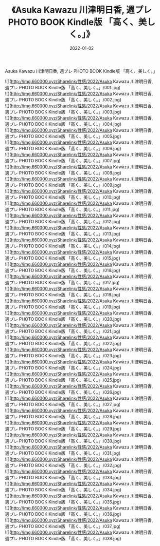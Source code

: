 ﻿---
layout: post
title:  《Asuka Kawazu 川津明日香, 週プレ PHOTO BOOK Kindle版 「高く、美しく。」》
date:   2022-01-02
img: http://img.660000.xyz/Sharelink/性感/2022/Asuka Kawazu 川津明日香, 週プレ PHOTO BOOK Kindle版 「高く、美しく。」/000.jpg
categories: [美女, 清纯, 唯美]
---

Asuka Kawazu 川津明日香, 週プレ PHOTO BOOK Kindle版 「高く、美しく。」

  ![](http://img.660000.xyz/Sharelink/性感/2022/Asuka Kawazu 川津明日香, 週プレ PHOTO BOOK Kindle版 「高く、美しく。」/001.jpg) <br> ![](http://img.660000.xyz/Sharelink/性感/2022/Asuka Kawazu 川津明日香, 週プレ PHOTO BOOK Kindle版 「高く、美しく。」/002.jpg) <br> ![](http://img.660000.xyz/Sharelink/性感/2022/Asuka Kawazu 川津明日香, 週プレ PHOTO BOOK Kindle版 「高く、美しく。」/003.jpg) <br> ![](http://img.660000.xyz/Sharelink/性感/2022/Asuka Kawazu 川津明日香, 週プレ PHOTO BOOK Kindle版 「高く、美しく。」/004.jpg) <br> ![](http://img.660000.xyz/Sharelink/性感/2022/Asuka Kawazu 川津明日香, 週プレ PHOTO BOOK Kindle版 「高く、美しく。」/005.jpg) <br> ![](http://img.660000.xyz/Sharelink/性感/2022/Asuka Kawazu 川津明日香, 週プレ PHOTO BOOK Kindle版 「高く、美しく。」/006.jpg) <br> ![](http://img.660000.xyz/Sharelink/性感/2022/Asuka Kawazu 川津明日香, 週プレ PHOTO BOOK Kindle版 「高く、美しく。」/007.jpg) <br> ![](http://img.660000.xyz/Sharelink/性感/2022/Asuka Kawazu 川津明日香, 週プレ PHOTO BOOK Kindle版 「高く、美しく。」/008.jpg) <br> ![](http://img.660000.xyz/Sharelink/性感/2022/Asuka Kawazu 川津明日香, 週プレ PHOTO BOOK Kindle版 「高く、美しく。」/009.jpg) <br> ![](http://img.660000.xyz/Sharelink/性感/2022/Asuka Kawazu 川津明日香, 週プレ PHOTO BOOK Kindle版 「高く、美しく。」/010.jpg) <br> ![](http://img.660000.xyz/Sharelink/性感/2022/Asuka Kawazu 川津明日香, 週プレ PHOTO BOOK Kindle版 「高く、美しく。」/011.jpg) <br> ![](http://img.660000.xyz/Sharelink/性感/2022/Asuka Kawazu 川津明日香, 週プレ PHOTO BOOK Kindle版 「高く、美しく。」/012.jpg) <br> ![](http://img.660000.xyz/Sharelink/性感/2022/Asuka Kawazu 川津明日香, 週プレ PHOTO BOOK Kindle版 「高く、美しく。」/013.jpg) <br> ![](http://img.660000.xyz/Sharelink/性感/2022/Asuka Kawazu 川津明日香, 週プレ PHOTO BOOK Kindle版 「高く、美しく。」/014.jpg) <br> ![](http://img.660000.xyz/Sharelink/性感/2022/Asuka Kawazu 川津明日香, 週プレ PHOTO BOOK Kindle版 「高く、美しく。」/015.jpg) <br> ![](http://img.660000.xyz/Sharelink/性感/2022/Asuka Kawazu 川津明日香, 週プレ PHOTO BOOK Kindle版 「高く、美しく。」/016.jpg) <br> ![](http://img.660000.xyz/Sharelink/性感/2022/Asuka Kawazu 川津明日香, 週プレ PHOTO BOOK Kindle版 「高く、美しく。」/017.jpg) <br> ![](http://img.660000.xyz/Sharelink/性感/2022/Asuka Kawazu 川津明日香, 週プレ PHOTO BOOK Kindle版 「高く、美しく。」/018.jpg) <br> ![](http://img.660000.xyz/Sharelink/性感/2022/Asuka Kawazu 川津明日香, 週プレ PHOTO BOOK Kindle版 「高く、美しく。」/019.jpg) <br> ![](http://img.660000.xyz/Sharelink/性感/2022/Asuka Kawazu 川津明日香, 週プレ PHOTO BOOK Kindle版 「高く、美しく。」/020.jpg) <br> ![](http://img.660000.xyz/Sharelink/性感/2022/Asuka Kawazu 川津明日香, 週プレ PHOTO BOOK Kindle版 「高く、美しく。」/021.jpg) <br> ![](http://img.660000.xyz/Sharelink/性感/2022/Asuka Kawazu 川津明日香, 週プレ PHOTO BOOK Kindle版 「高く、美しく。」/022.jpg) <br> ![](http://img.660000.xyz/Sharelink/性感/2022/Asuka Kawazu 川津明日香, 週プレ PHOTO BOOK Kindle版 「高く、美しく。」/023.jpg) <br> ![](http://img.660000.xyz/Sharelink/性感/2022/Asuka Kawazu 川津明日香, 週プレ PHOTO BOOK Kindle版 「高く、美しく。」/024.jpg) <br> ![](http://img.660000.xyz/Sharelink/性感/2022/Asuka Kawazu 川津明日香, 週プレ PHOTO BOOK Kindle版 「高く、美しく。」/025.jpg) <br> ![](http://img.660000.xyz/Sharelink/性感/2022/Asuka Kawazu 川津明日香, 週プレ PHOTO BOOK Kindle版 「高く、美しく。」/026.jpg) <br> ![](http://img.660000.xyz/Sharelink/性感/2022/Asuka Kawazu 川津明日香, 週プレ PHOTO BOOK Kindle版 「高く、美しく。」/027.jpg) <br> ![](http://img.660000.xyz/Sharelink/性感/2022/Asuka Kawazu 川津明日香, 週プレ PHOTO BOOK Kindle版 「高く、美しく。」/028.jpg) <br> ![](http://img.660000.xyz/Sharelink/性感/2022/Asuka Kawazu 川津明日香, 週プレ PHOTO BOOK Kindle版 「高く、美しく。」/029.jpg) <br> ![](http://img.660000.xyz/Sharelink/性感/2022/Asuka Kawazu 川津明日香, 週プレ PHOTO BOOK Kindle版 「高く、美しく。」/030.jpg) <br> ![](http://img.660000.xyz/Sharelink/性感/2022/Asuka Kawazu 川津明日香, 週プレ PHOTO BOOK Kindle版 「高く、美しく。」/031.jpg) <br> ![](http://img.660000.xyz/Sharelink/性感/2022/Asuka Kawazu 川津明日香, 週プレ PHOTO BOOK Kindle版 「高く、美しく。」/032.jpg) <br> ![](http://img.660000.xyz/Sharelink/性感/2022/Asuka Kawazu 川津明日香, 週プレ PHOTO BOOK Kindle版 「高く、美しく。」/033.jpg) <br> ![](http://img.660000.xyz/Sharelink/性感/2022/Asuka Kawazu 川津明日香, 週プレ PHOTO BOOK Kindle版 「高く、美しく。」/034.jpg) <br> ![](http://img.660000.xyz/Sharelink/性感/2022/Asuka Kawazu 川津明日香, 週プレ PHOTO BOOK Kindle版 「高く、美しく。」/035.jpg) <br> ![](http://img.660000.xyz/Sharelink/性感/2022/Asuka Kawazu 川津明日香, 週プレ PHOTO BOOK Kindle版 「高く、美しく。」/036.jpg) <br> ![](http://img.660000.xyz/Sharelink/性感/2022/Asuka Kawazu 川津明日香, 週プレ PHOTO BOOK Kindle版 「高く、美しく。」/037.jpg) <br> ![](http://img.660000.xyz/Sharelink/性感/2022/Asuka Kawazu 川津明日香, 週プレ PHOTO BOOK Kindle版 「高く、美しく。」/038.jpg) <br>